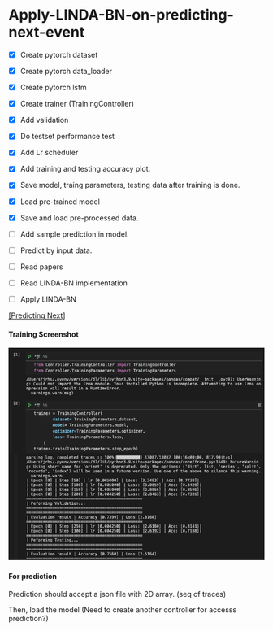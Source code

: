 # Apply-LINDA-BN-on-predicting-next-event


- [x] Create pytorch dataset
- [x] Create pytorch data_loader
- [x] Create pytorch lstm
- [x] Create trainer (TrainingController)
- [x] Add validation
- [x] Do testset performance test
- [x] Add Lr scheduler 
- [x] Add training and testing accuracy plot.
- [x] Save model, traing parameters, testing data after training is done.
- [x] Load pre-trained model
- [x] Save and load pre-processed data.
- [ ] Add sample prediction in model.
- [ ] Predict by input data.
- [ ] Read papers
- [ ] Read LINDA-BN implementation
- [ ] Apply LINDA-BN


[[Predicting Next]](https://www.kdnuggets.com/2020/07/pytorch-lstm-text-generation-tutorial.html)

#### Training Screenshot
![](https://github.com/ChihchengHsieh/Apply-LINDA-BN-on-predicting-next-event/blob/master/TrainingScreenshot/NotebookScreenshot.png?raw=true)


#### For prediction

Prediction should accept a json file with 2D array. (seq of traces)

Then, load the model (Need to create another controller for accesss prediction?)



